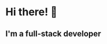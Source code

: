 # Hi there! 👋 

## I'm a full-stack developer

<!--- <img src="https://github-readme-stats.vercel.app/api?username=Ansh2&show_icons=true&theme=radical" width="400"> -->



